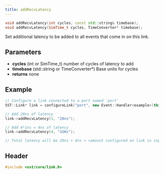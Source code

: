 ```yaml
---
title: addRecvLatency
---
```


```cpp
void addRecvLatency(int cycles, const std::string& timebase);
void addRecvLatency(SimTime_t cycles, TimeConverter* timebase);
```

Set additional latency to be added to all events that come in on this link. 

## Parameters
* **cycles** (int or SimTime_t) number of cycles of latency to add
* **timebase** (std::string or TimeConverter*) Base units for cycles
* **returns** none


## Example

```cpp
// Configure a link connected to a port named 'port' 
SST::Link* link = configureLink("port", new Event::Handler<example>(this, &example::handleEvent));

// Add 20ns of latency
link->addRecvLatency(1, "20ns");

// Add 4*1ns = 4ns of latency
link->addRecvLatency(4, "1GHz");

// Total latency will be 20ns + 4ns + <amount configured on link in input file> 
```

## Header
```cpp
#include <sst/core/link.h>
```
